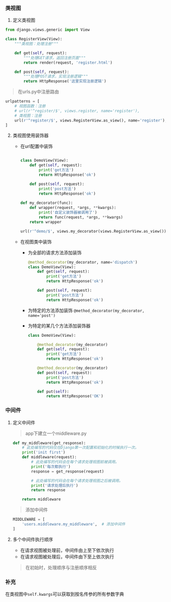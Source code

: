 ### 类视图

1. 定义类视图

```python
from django.views.generic import View

class RegisterView(View):
    """类视图：处理注册"""

    def get(self, request):
        """处理GET请求，返回注册页面"""
        return render(request, 'register.html')

    def post(self, request):
        """处理POST请求，实现注册逻辑"""
        return HttpResponse('这里实现注册逻辑')
```

> 在urls.py中注册路由

```python
urlpatterns = [
    # 视图函数：注册
    # url(r'^register/$', views.register, name='register'),
    # 类视图：注册
    url(r'^register/$', views.RegisterView.as_view(), name='register'),
]
```

2. 类视图使用装饰器

   * 在url配置中装饰

     ```python
     
     class DemoView(View):
         def get(self, request):
             print('get方法')
             return HttpResponse('ok')
     
         def post(self, request):
             print('post方法')
             return HttpResponse('ok')
         
     def my_decorator(func):
         def wrapper(request, *args, **kwargs):
             print('自定义装饰器被调用了')
             return func(request, *args, **kwargs)
         return wrapper
     ```

     ```python
     url(r'^demo/$', views.my_decorator(views.RegisterView.as_view()))
     ```

   * 在视图类中装饰

     * 为全部的请求方法添加装饰

       ```python
       @method_decorator(my_decorator, name='dispatch')
       class DemoView(View):
           def get(self, request):
               print('get方法')
               return HttpResponse('ok')
       
           def post(self, request):
               print('post方法')
               return HttpResponse('ok')
       
       ```

     * 为特定的方法添加装饰
       `@method_decorator(my_decorator, name='post')`

     * 为特定的某几个方法添加装饰器

       ```python
       class DemoView(View):
       
           @method_decorator(my_decorator)
           def get(self, request):
               print('get方法')
               return HttpResponse('ok')
       
           @method_decorator(my_decorator)
           def post(self, request):
               print('post方法')
               return HttpResponse('ok')
       
           def put(self):
               return HttpResponse('OK')
       ```

### 中间件

1. 定义中间件

   > app下建立一个middleware.py

   ```python
   def my_middleware(get_response):
       # 此处编写的代码仅在Django第一次配置和初始化的时候执行一次。
       print('init first')
       def middleware(request):
           # 此处编写的代码会在每个请求处理视图前被调用。
           print('每次都执行')
           response = get_response(request)
   
           # 此处编写的代码会在每个请求处理视图之后被调用。
           print('请求处理后执行')
           return response
   
       return middleware
   ```

   > 添加中间件

   ```python
   MIDDLEWARE = [
       'users.middleware.my_middleware',  # 添加中间件
   ]
   ```

2. 多个中间件执行顺序

   * 在请求视图被处理前，中间件由上至下依次执行
   * 在请求视图被处理后，中间件由下至上依次执行

   > 在初始时，处理顺序与注册顺序相反

### 补充

在类视图中`self.kwargs`可以获取到按名传参的所有参数字典